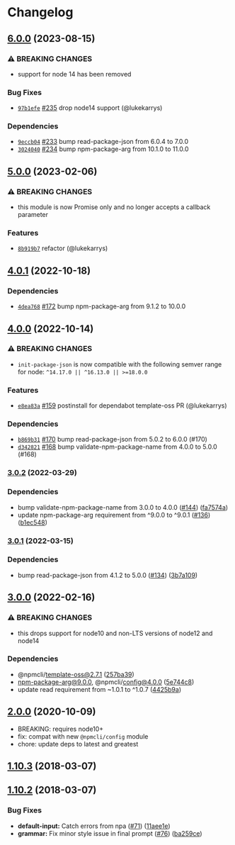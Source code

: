 # Changelog

## [6.0.0](https://github.com/npm/init-package-json/compare/v5.0.0...v6.0.0) (2023-08-15)

### ⚠️ BREAKING CHANGES

* support for node 14 has been removed

### Bug Fixes

* [`97b1efe`](https://github.com/npm/init-package-json/commit/97b1efeccb6eac3d0669fcd5703ade57ec7fd148) [#235](https://github.com/npm/init-package-json/pull/235) drop node14 support (@lukekarrys)

### Dependencies

* [`9eccb04`](https://github.com/npm/init-package-json/commit/9eccb043c2993371013749a92702b6e4fcdd033d) [#233](https://github.com/npm/init-package-json/pull/233) bump read-package-json from 6.0.4 to 7.0.0
* [`3024040`](https://github.com/npm/init-package-json/commit/3024040dec8c5f0215f9dea8652a28669e9d1c9f) [#234](https://github.com/npm/init-package-json/pull/234) bump npm-package-arg from 10.1.0 to 11.0.0

## [5.0.0](https://github.com/npm/init-package-json/compare/v4.0.1...v5.0.0) (2023-02-06)

### ⚠️ BREAKING CHANGES

* this module is now Promise only and no longer accepts a callback parameter

### Features

* [`8b919b7`](https://github.com/npm/init-package-json/commit/8b919b74149af92f4cad76c96080a254a72b7018) refactor (@lukekarrys)

## [4.0.1](https://github.com/npm/init-package-json/compare/v4.0.0...v4.0.1) (2022-10-18)

### Dependencies

* [`4dea768`](https://github.com/npm/init-package-json/commit/4dea7685efa3a596eb04d2d4de21902efb0f6c84) [#172](https://github.com/npm/init-package-json/pull/172) bump npm-package-arg from 9.1.2 to 10.0.0

## [4.0.0](https://github.com/npm/init-package-json/compare/v3.0.2...v4.0.0) (2022-10-14)

### ⚠️ BREAKING CHANGES

* `init-package-json` is now compatible with the following semver range for node: `^14.17.0 || ^16.13.0 || >=18.0.0`

### Features

* [`e8ea83a`](https://github.com/npm/init-package-json/commit/e8ea83a9546678c63b8f4d842e0819fced2f7513) [#159](https://github.com/npm/init-package-json/pull/159) postinstall for dependabot template-oss PR (@lukekarrys)

### Dependencies

* [`b869b31`](https://github.com/npm/init-package-json/commit/b869b31550beb4a66f72e0232aee2b4e0225a282) [#170](https://github.com/npm/init-package-json/pull/170) bump read-package-json from 5.0.2 to 6.0.0 (#170)
* [`d342821`](https://github.com/npm/init-package-json/commit/d342821532d3066b2db6f681e922131cd5943b01) [#168](https://github.com/npm/init-package-json/pull/168) bump validate-npm-package-name from 4.0.0 to 5.0.0 (#168)

### [3.0.2](https://github.com/npm/init-package-json/compare/v3.0.1...v3.0.2) (2022-03-29)


### Dependencies

* bump validate-npm-package-name from 3.0.0 to 4.0.0 ([#144](https://github.com/npm/init-package-json/issues/144)) ([fa7574a](https://github.com/npm/init-package-json/commit/fa7574adb3672c8c7b537bf960c7860900828ecb))
* update npm-package-arg requirement from ^9.0.0 to ^9.0.1 ([#136](https://github.com/npm/init-package-json/issues/136)) ([b1ec548](https://github.com/npm/init-package-json/commit/b1ec548592760fd95b6d60f98e61abe4fe84f09f))

### [3.0.1](https://www.github.com/npm/init-package-json/compare/v3.0.0...v3.0.1) (2022-03-15)


### Dependencies

* bump read-package-json from 4.1.2 to 5.0.0 ([#134](https://www.github.com/npm/init-package-json/issues/134)) ([3b7a109](https://www.github.com/npm/init-package-json/commit/3b7a1099ee0241e8dc1f0ff95eca999a699699fc))

## [3.0.0](https://www.github.com/npm/init-package-json/compare/v2.0.5...v3.0.0) (2022-02-16)


### ⚠ BREAKING CHANGES

* this drops support for node10 and non-LTS versions of node12 and node14

### Dependencies

* @npmcli/template-oss@2.7.1 ([257ba39](https://www.github.com/npm/init-package-json/commit/257ba391909a7220da964128836b40b14728fab3))
* npm-package-arg@9.0.0, @npmcli/config@4.0.0 ([5e744c8](https://www.github.com/npm/init-package-json/commit/5e744c8269a75acfb93ce00a8472532873ffdb47))
* update read requirement from ~1.0.1 to ^1.0.7 ([4425b9a](https://www.github.com/npm/init-package-json/commit/4425b9af9ba4136f4df13ad84cfb541312d4eadf))

## [2.0.0](https://github.com/npm/init-package-json/compare/v1.10.3...v2.0.0) (2020-10-09)
* BREAKING: requires node10+
* fix: compat with new `@npmcli/config` module
* chore: update deps to latest and greatest

<a name="1.10.3"></a>
## [1.10.3](https://github.com/npm/init-package-json/compare/v1.10.2...v1.10.3) (2018-03-07)



<a name="1.10.2"></a>
## [1.10.2](https://github.com/npm/init-package-json/compare/v1.10.1...v1.10.2) (2018-03-07)


### Bug Fixes

* **default-input:** Catch errors from npa ([#71](https://github.com/npm/init-package-json/issues/71)) ([11aee1e](https://github.com/npm/init-package-json/commit/11aee1e))
* **grammar:** Fix minor style issue in final prompt ([#76](https://github.com/npm/init-package-json/issues/76)) ([ba259ce](https://github.com/npm/init-package-json/commit/ba259ce))
